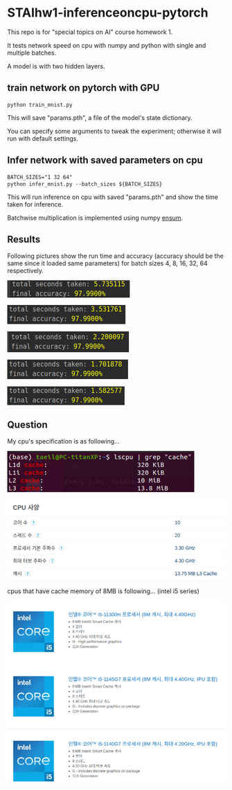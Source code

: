 # STAIhw1-inferenceoncpu-pytorch
This repo is for "special topics on AI" course homework 1.

It tests network speed on cpu with numpy and python with single and multiple batches.

A model is with two hidden layers.

## train network on pytorch with GPU
```
python train_mnist.py
```
This will save "params.pth", a file of the model's state dictionary.

You can specify some arguments to tweak the experiment; otherwise it will run with default settings.

## Infer network with saved parameters on cpu
```
BATCH_SIZES="1 32 64"
python infer_mnist.py --batch_sizes ${BATCH_SIZES}
```
This will run inference on cpu with saved "params.pth" and show the time taken for inference.

Batchwise multiplication is implemented using numpy [ensum](https://numpy.org/doc/stable/reference/generated/numpy.einsum.html).

## Results
Following pictures show the run time and accuracy (accuracy should be the same since it loaded same parameters) for batch sizes 4, 8, 16, 32, 64 respectively.

![batch4](./imgs/batch4.png)

![batch8](./imgs/batch8.png)

![batch16](./imgs/batch16.png)

![batch32](./imgs/batch32.png)

![batch64](./imgs/batch64.png)

## Question
My cpu's specification is as following...

![cpuspec1](./imgs/mycpu1.png)

![cpuspec2](./imgs/mycpu2.png)

cpus that have cache memory of 8MB is following... (intel i5 series)

![L3CPU](./imgs/L38MBcpus.png)
